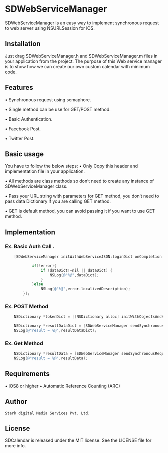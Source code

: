 # SDWebServiceManager
SDWebServiceManager is an easy way to implement synchronous request to web server using NSURLSession for iOS.

## Installation

Just drag SDWebServiceManager.h and SDWebServiceManager.m files in your application from the project.
The purpose of this Web service manager is to show how we can create our own custom calendar with minimum code.

## Features
•	Synchronous request using semaphore.

•	Single method can be use for GET/POST method.

•	Basic Authentication.

•	Facebook Post.

•	Twitter Post.

## Basic usage
You have to follow the below steps:
•	Only Copy this header and implementation file in your application.

•	All methods are class methods so don’t need to create any instance of SDWebServiceManager class.

•	Pass your URL string with parameters for GET method, you don’t need to pass data Dictionary if you are calling GET method.

•	GET is default method, you can avoid passing it if you want to use GET method.


## Implementation

### Ex.  Basic Auth Call .
```objective-c
    [SDWebServiceManager initWithWebServiceJSON:loginDict onCompletion:^(id dataDict,NSError *error,BOOL success){

            if(!error){
                if (dataDict!=nil || dataDict) {
                    NSLog(@"%@",dataDict);
                }
            }else
                NSLog(@"%@",error.localizedDescription);
        }];
```
### Ex.  POST Method
```objective-c
    NSDictionary *tokenDict = [[NSDictionary alloc] initWithObjectsAndKeys:@"value",@"key",NULL];

    NSDictionary *resultDataDict = [SDWebServiceManager sendSynchronousRequestWithUrl:@"urlstring" Method:@"POST" andData:tokenDict];
    NSLog(@"result = %@",resultDataDict);
```


### Ex. Get Method
```objective-c
    NSDictionary *resultData = [SDWebServiceManager sendSynchronousRequestWithUrl:@"urlstring" Method:nil andData:nil];
    NSLog(@"result = %@",resultData);
```

## Requirements
•	iOS8 or higher
•	Automatic Reference Counting (ARC)

## Author
	Stark digital Media Services Pvt. Ltd.

## License
SDCalendar is released under the MIT license. See the LICENSE file for more info.

